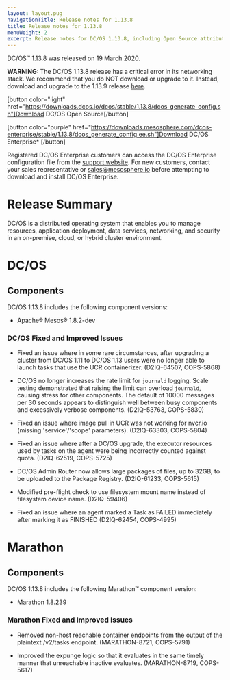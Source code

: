 ```yaml
---
layout: layout.pug
navigationTitle: Release notes for 1.13.8
title: Release notes for 1.13.8
menuWeight: 2
excerpt: Release notes for DC/OS 1.13.8, including Open Source attribution, and version policy.
---
```

DC/OS&trade; 1.13.8 was released on 19 March 2020.

<p class="message--warning"><strong>WARNING: </strong>The DC/OS 1.13.8 release has a critical error in its networking stack. We recommend that you do NOT download or upgrade to it. Instead, download and upgrade to the 1.13.9 release <a href="https://docs.d2iq.com/mesosphere/dcos/1.13/release-notes/1.13.9/">here</a>.</p>
  
[button color="light" href="https://downloads.dcos.io/dcos/stable/1.13.8/dcos_generate_config.sh"]Download DC/OS Open Source[/button]

[button color="purple" href="https://downloads.mesosphere.com/dcos-enterprise/stable/1.13.8/dcos_generate_config.ee.sh"]Download DC/OS Enterprise* [/button]

Registered DC/OS Enterprise customers can access the DC/OS Enterprise configuration file from the [support website](https://support.mesosphere.com/s/downloads). For new customers, contact your sales representative or <a href="mailto:sales@mesosphere.io">sales@mesosphere.io</a> before attempting to download and install DC/OS Enterprise.

# Release Summary
DC/OS is a distributed operating system that enables you to manage resources, application deployment, data services, networking, and security in an on-premise, cloud, or hybrid cluster environment.

# DC/OS 

## Components

DC/OS 1.13.8 includes the following component versions:

- Apache&reg; Mesos&reg; 1.8.2-dev

### DC/OS Fixed and Improved Issues

- Fixed an issue where in some rare circumstances, after upgrading a cluster from DC/OS 1.11 to DC/OS 1.13 users were no longer able to launch tasks that use the UCR containerizer. (D2IQ-64507, COPS-5868)

- DC/OS no longer increases the rate limit for `journald` logging. Scale testing demonstrated that raising the limit can overload `journald`, causing stress for other components. The default of 10000 messages per 30 seconds appears to distinguish well between busy components and excessively verbose components. (D2IQ-53763, COPS-5830)

- Fixed an issue where image pull in UCR was not working for nvcr.io (missing 'service'/'scope' parameters). (D2IQ-63303, COPS-5804)

- Fixed an issue where after a DC/OS upgrade, the executor resources used by tasks on the agent were being incorrectly counted against quota. (D2IQ-62519, COPS-5725)  

- DC/OS Admin Router now allows large packages of files, up to 32GB, to be uploaded to the Package Registry. (D2IQ-61233, COPS-5615)

- Modified pre-flight check to use filesystem mount name instead of filesystem device name. (D2IQ-59406)

- Fixed an issue where an agent marked a Task as FAILED immediately after marking it as FINISHED (D2IQ-62454, COPS-4995)

# Marathon

## Components

DC/OS 1.13.8 includes the following Marathon&trade; component version:

- Marathon 1.8.239

### Marathon Fixed and Improved Issues

- Removed non-host reachable container endpoints from the output of the plaintext /v2/tasks endpoint. (MARATHON-8721, COPS-5791)

- Improved the expunge logic so that it evaluates in the same timely manner that unreachable inactive evaluates. (MARATHON-8719, COPS-5617)
